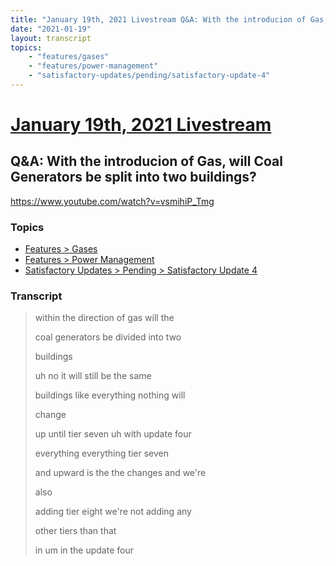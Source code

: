 ```yaml
---
title: "January 19th, 2021 Livestream Q&A: With the introducion of Gas, will Coal Generators be split into two buildings?"
date: "2021-01-19"
layout: transcript
topics:
    - "features/gases"
    - "features/power-management"
    - "satisfactory-updates/pending/satisfactory-update-4"
---
```

# [January 19th, 2021 Livestream](../2021-01-19.md)
## Q&A: With the introducion of Gas, will Coal Generators be split into two buildings?
https://www.youtube.com/watch?v=vsmihiP_Tmg

### Topics
* [Features > Gases](../topics/features/gases.md)
* [Features > Power Management](../topics/features/power-management.md)
* [Satisfactory Updates > Pending > Satisfactory Update 4](../topics/satisfactory-updates/pending/satisfactory-update-4.md)

### Transcript

> within the direction of gas will the
> 
> coal generators be divided into two
> 
> buildings
> 
> uh no it will still be the same
> 
> buildings like everything nothing will
> 
> change
> 
> up until tier seven uh with update four
> 
> everything everything tier seven
> 
> and upward is the the changes and we're
> 
> also
> 
> adding tier eight we're not adding any
> 
> other tiers than that
> 
> in um in the update four
> 
